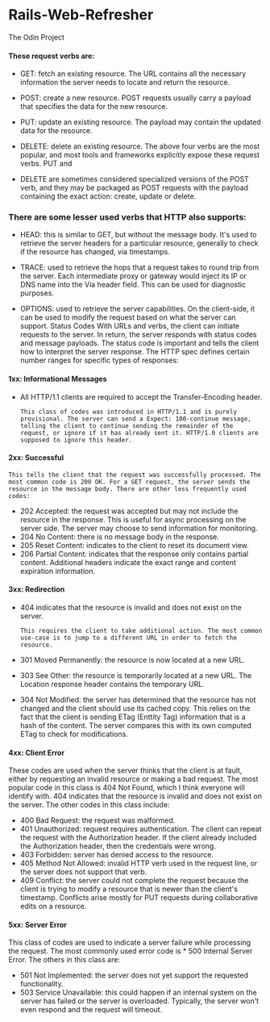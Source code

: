 # Rails-Web-Refresher
The Odin Project


#### These request verbs are:

* GET: fetch an existing resource. The URL contains all the necessary information the server 
needs to locate and return the resource.

* POST: create a new resource. POST requests usually carry a payload that specifies the data for the new resource.

* PUT: update an existing resource. The payload may contain the updated data for the resource.

* DELETE: delete an existing resource.
The above four verbs are the most popular, and most tools and frameworks explicitly expose these request verbs. PUT and 
* DELETE are sometimes considered specialized versions of the POST verb, and they may be packaged as POST requests with the payload containing the exact action: create, update or delete.

### There are some lesser used verbs that HTTP also supports:

* HEAD: this is similar to GET, but without the message body. It's used to retrieve the server headers for a particular resource, generally to check if the resource has changed, via timestamps.

* TRACE: used to retrieve the hops that a request takes to round trip from the server. Each intermediate proxy or gateway would inject its IP or DNS name into the Via header field. This can be used for diagnostic purposes.

* OPTIONS: used to retrieve the server capabilities. On the client-side, it can be used to modify the request based on what the server can support.
Status Codes
With URLs and verbs, the client can initiate requests to the server. In return, the server responds with status codes and message payloads. The status code is important and tells the client how to interpret the server response. The HTTP spec defines certain number ranges for specific types of responses:

#### 1xx: Informational Messages
-   All HTTP/1.1 clients are required to accept the Transfer-Encoding header.

        This class of codes was introduced in HTTP/1.1 and is purely provisional. The server can send a Expect: 100-continue message, telling the client to continue sending the remainder of the request, or ignore if it has already sent it. HTTP/1.0 clients are supposed to ignore this header.

#### 2xx: Successful
    This tells the client that the request was successfully processed. The most common code is 200 OK. For a GET request, the server sends the resource in the message body. There are other less frequently used codes:

* 202 Accepted: the request was accepted but may not include the resource in the response. This is useful for async processing on the server side. The server may choose to send information for monitoring.
* 204 No Content: there is no message body in the response.
* 205 Reset Content: indicates to the client to reset its document view.
* 206 Partial Content: indicates that the response only contains partial content. Additional headers indicate the exact range and content expiration information.

#### 3xx: Redirection
* 404 indicates that the resource is invalid and does not exist on the server.

      This requires the client to take additional action. The most common use-case is to jump to a different URL in order to fetch the resource.

* 301 Moved Permanently: the resource is now located at a new URL.
* 303 See Other: the resource is temporarily located at a new URL. The Location response header contains the temporary URL.
* 304 Not Modified: the server has determined that the resource has not changed and the client should use its cached copy. This relies on the fact that the client is sending ETag (Enttity Tag) information that is a hash of the content. The server compares this with its own computed ETag to check for modifications.

#### 4xx: Client Error
These codes are used when the server thinks that the client is at fault, either by requesting an invalid resource or making a bad request. The most popular code in this class is 404 Not Found, which I think everyone will identify with. 404 indicates that the resource is invalid and does not exist on the server. The other codes in this class include:

* 400 Bad Request: the request was malformed.
* 401 Unauthorized: request requires authentication. The client can repeat the request with the Authorization header. If the client already included the Authorization header, then the credentials were wrong.
* 403 Forbidden: server has denied access to the resource.
* 405 Method Not Allowed: invalid HTTP verb used in the request line, or the server does not support that verb.
* 409 Conflict: the server could not complete the request because the client is trying to modify a resource that is newer than the client's timestamp. Conflicts arise mostly for PUT requests during collaborative edits on a resource.

#### 5xx: Server Error
This class of codes are used to indicate a server failure while processing the request. The most commonly used error code is * 500 Internal Server Error. The others in this class are:

* 501 Not Implemented: the server does not yet support the requested functionality.
* 503 Service Unavailable: this could happen if an internal system on the server has failed or the server is overloaded. Typically, the server won't even respond and the request will timeout.
